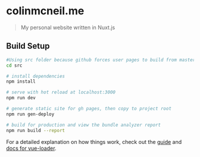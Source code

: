 # colinmcneil.me

> My personal website written in Nuxt.js

## Build Setup

``` bash
#Using src folder because github forces user pages to build from master
cd src 

# install dependencies
npm install

# serve with hot reload at localhost:3000
npm run dev

# generate static site for gh pages, then copy to project root
npm run gen-deploy

# build for production and view the bundle analyzer report
npm run build --report
```

For a detailed explanation on how things work, check out the [guide](http://vuejs-templates.github.io/webpack/) and [docs for vue-loader](http://vuejs.github.io/vue-loader).
